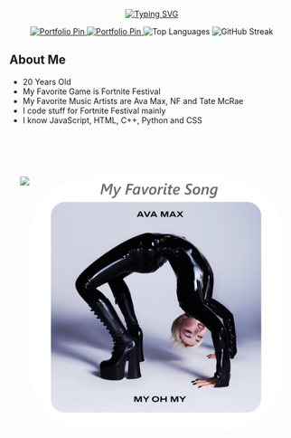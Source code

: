 <p align="center">
<a href="https://git.io/typing-svg"><img src="https://readme-typing-svg.demolab.com?font=Fira+Code&size=30&pause=1000&color=3C8A0C&center=true&width=435&lines=Welcome+To+My+GitHub" alt="Typing SVG" /></a>
</h1>

<p align="center">
    </a>
    <a href="https://jaydenzkoci.github.io">
    <img src="https://github-readme-stats.vercel.app/api/pin/?username=JaydenzKoci&repo=jaydenzkoci.github.io&theme=merko" alt="Portfolio Pin" />
    </a>
    <a href="https://github.com/JaydenzKoci/song-projects">
    <img src="https://github-readme-stats.vercel.app/api/pin/?username=JaydenzKoci&repo=song-projects&theme=merko" alt="Portfolio Pin" />
    </a>
    <img src="https://github-readme-stats.vercel.app/api/top-langs/?username=JaydenzKoci&size_weight=0.5&count_weight=0.5&theme=merko&card_width=400" alt="Top Languages" />
    </a>
    <img src="https://streak-stats.demolab.com?user=JaydenzKoci&theme=merko&short_numbers=true&mode=weekly&card_width=400&card_height=286"" alt="GitHub Streak" />   
</a>   
<br/>
        
## About Me
- 20 Years Old
- My Favorite Game is Fortnite Festival
- My Favorite Music Artists are Ava Max, NF and Tate McRae
- I code stuff for Fortnite Festival mainly
- I know JavaScript, HTML, C++, Python and CSS
##
</a>   
<br/>

&nbsp;<p align="center" style="display: flex; align-items: flex-start; justify-content: center;">
[![](https://spotify-github-profile.kittinanx.com/api/view?uid=31tmvqotn24dc223gbegckkr4jka&cover_image=true&theme=default&show_offline=false&background_color=080f08&interchange=false&bar_color=b6e100&bar_color_cover=false)](https://spotify-github-profile.kittinanx.com/api/view?uid=31tmvqotn24dc223gbegckkr4jka&redirect=true) 
    <a href="https://www.youtube.com/watch?v=8ocWUGARCB0">
      <img src="myohmy.png" alt="My Oh My Image" style="width: 450px; height: 450px; border-radius: 112px;">
  </div>

</a>   
<br/>
